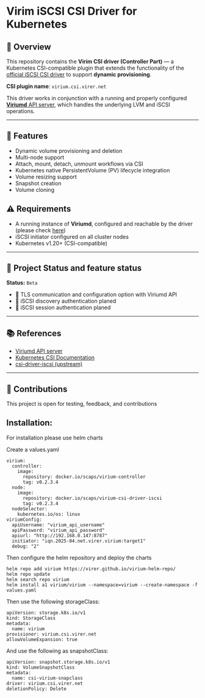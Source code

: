 # Virim iSCSI CSI Driver for Kubernetes

## 🚀 Overview

This repository contains the **Virim CSI driver (Controller Part)** — a Kubernetes CSI-compatible plugin that extends the functionality of the [official iSCSI CSI driver](https://github.com/kubernetes-csi/csi-driver-iscsi) to support **dynamic provisioning**.

**CSI plugin name**: `virium.csi.virer.net`

This driver works in conjunction with a running and properly configured [**Viriumd** API server](https://github.com/virer/viriumd), which handles the underlying LVM and iSCSI operations.

---

## 🔧 Features

- Dynamic volume provisioning and deletion
- Multi-node support
- Attach, mount, detach, unmount workflows via CSI
- Kubernetes native PersistentVolume (PV) lifecycle integration
- Volume resizing support
- Snapshot creation
- Volume cloning

## ⚠️ Requirements

- A running instance of **Viriumd**, configured and reachable by the driver (please check [here](https://github.com/virer/viriumd))
- iSCSI initiator configured on all cluster nodes
- Kubernetes v1.20+ (CSI-compatible)

---

## 🧪 Project Status and feature status

**Status:** `Beta`

- 🚧 TLS communication and configuration option with Viriumd API
- 🚧 iSCSI discovery authentication planed
- 🚧 iSCSI session authentication planed

---

## 📚 References

- [Viriumd API server](https://github.com/virer/viriumd)
- [Kubernetes CSI Documentation](https://kubernetes-csi.github.io/docs/)
- [csi-driver-iscsi (upstream)](https://github.com/kubernetes-csi/csi-driver-iscsi)

---

## 🤝 Contributions

This project is open for testing, feedback, and contributions

## Installation:

For installation please use helm charts

Create a values.yaml 
```
virium:
  controller:
    image:
      repository: docker.io/scaps/virium-controller
      tag: v0.2.3.4
  node:
    image:
      repository: docker.io/scaps/virium-csi-driver-iscsi
      tag: v0.2.3.4
  nodeSelector:
    kubernetes.io/os: linux
viriumConfig:
  apiUsername: "virium_api_username"
  apiPassword: "virium_api_password"
  apiurl: "http://192.168.0.147:8787"
  initiator: "iqn.2025-04.net.virer.virium:target1"
  debug: "2"
```

Then configure the helm repository and deploy the charts
```
helm repo add virium https://virer.github.io/virium-helm-repo/
helm repo update
helm search repo virium
helm install a1 virium/virium --namespace=virium --create-namespace -f values.yaml 
```

Then use the following storageClass:

```
apiVersion: storage.k8s.io/v1
kind: StorageClass
metadata:
  name: virium
provisioner: virium.csi.virer.net
allowVolumeExpansion: true
```

And use the following as snapshotClass:
```
apiVersion: snapshot.storage.k8s.io/v1
kind: VolumeSnapshotClass
metadata:
  name: csi-virium-snapclass
driver: virium.csi.virer.net
deletionPolicy: Delete
```
